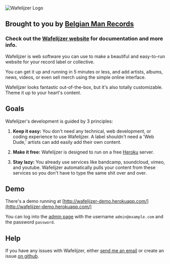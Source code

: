 ![Wafelijzer Logo](http://wafelijzer.belgianman.com/public/logo-white.png)

## Brought to you by [Belgian Man Records](http://belgianman.com)

### Check out the [Wafelijzer website](http://wafelijzer.belgianman.com) for documentation and more info.

Wafelijzer is web software you can use to make a beautiful and easy-to-run website for your record label or collective.

You can get it up and running in 5 minutes or less, and add artists, albums, news, videos, or even sell merch using the simple online interface.

Wafelijzer looks fantastic out-of-the-box, but it's also totally customizable. Theme it up to your heart's content. 

## Goals

Wafelijzer's development is guided by 3 principles:

1.  **Keep it easy:** You don't need any technical, web development, or coding experience to use Wafelijzer. A label shouldn't need a 'Web Dude,' artists can add easily add their own content.

2.  **Make it free:** Wafelijzer is designed to run on a free [Heroku](http://heroku.com) server.

3.  **Stay lazy:** You already use services like bandcamp, soundcloud, vimeo, and youtube. Wafelijzer automatically pulls your content from these services so you don't have to type the same shit over and over.

## Demo

There's a demo running at [http://wafelijzer-demo.herokuapp.com/](http://wafelijzer-demo.herokuapp.com/)

You can log into the [admin page](http://wafelijzer-demo.herokuapp.com/) with the username `admin@example.com` and the password `password`.

## Help

If you have any issues with Wafelijzer, either [send me an email](mailto:a@monks.co) or create an issue [on github](https://github.com/belgianman/wafelijzer/issues).
